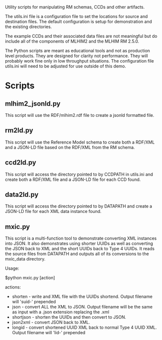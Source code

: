 Utility scripts for manipulating RM schemas, CCDs and other artifacts.

The utils.ini file is a configuration file to set the locations for source and destination files.
The default configuration is setup for demonstration and the existing directories.

The example CCDs and their associated data files are not meaningful but do include all of the components of MLHIM2 and the MLHIM RM 2.5.0.

The Python scripts are meant as educational tools and not as production level products. They are designed for clarity not performance. They will probably work fine only in low throughput situations. The configuration file utils.ini will need to be adjusted for use outside of this demo.

Scripts
=======

mlhim2_jsonld.py
----------------
This script will use the RDF/mlhim2.rdf file to create a jsonld formatted file.

rm2ld.py
--------
This script will use the Reference Model schema to create both a RDF/XML and a JSON-LD file based on the RDF/XML from the RM schema.

ccd2ld.py
---------
This script will access the directory pointed to by CCDPATH in utils.ini and create both a RDF/XML file and a JSON-LD file for each CCD found.

data2ld.py
----------
This script will access the directory pointed to by DATAPATH and create a JSON-LD file for each XML data instance found.

mxic.py
-------
This script is a multi-function tool to demonstrate converting XML instances into JSON. It also demonstrates using shorter UUIDs as well as converting the JSON back to XML and the short UUIDs back to Type 4 UUIDs.
It reads the source files from DATAPATH and outputs all of its conversions to the mxic_data directory.

Usage:

$python mxic.py [action]

actions:

*  shorten   - write and XML file with the UUIDs shortend. Output filename will  'suid-' prepended
*  json      - convert ALL the XML to JSON. Output filename will be the same as input with a .json extension replacing the .xml
*  shortjson - shorten the UUIDs and then convert to JSON.
*  json2xml  - convert JSON back to XML.
*  longid    - convert shortened UUID XML back to normal Type 4 UUID XML. Output filename will  'lid-' prepended
